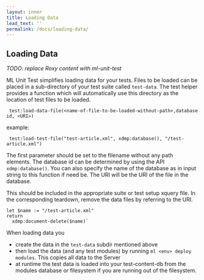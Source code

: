 ```yaml
---
layout: inner
title: Loading Data
lead_text: ''
permalink: /docs/loading-data/
---
```


## Loading Data

*TODO: replace Roxy content with ml-unit-test*

ML Unit Test simplifies loading data for your tests. Files to be loaded can be placed in a sub-directory of your test suite called `test-data`. The test helper provides a function which will automatically use this directory as the location of test files to be loaded.

     test:load-data-file(<name-of-file-to-be-loaded-without-path>,database id, <URI>)

example:

     test:load-test-file("test-article.xml", xdmp:database(), "/test-article.xml")

The first parameter should be set to the filename without any path elements. 
The database id can be determined by using the API `xdmp:database()`. You can also specify the name of the database as in input string to this function if need be. The URI will be the URI of the file in the database.

This should be included in the appropriate suite or test setup xquery file. In the corresponding teardown, remove the data files by referring to the URI.

```
let $name := "/test-article.xml"
return
  xdmp:document-delete($name)`
```

When loading data you 
* create the data in the `test-data` subdir mentioned above
* then load the data (and any test modules) by running `ml <env> deploy modules`. This copies all data to the Server
* at runtime the test data is loaded into your test-content-db from the modules database or filesystem if you are running out of the filesystem.  
 
